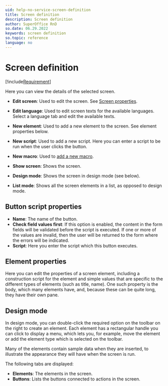```yaml
---
uid: help-no-service-screen-definition
title: Screen definition
description: Screen definition
author: SuperOffice RnD
so.date: 06.29.2022
keywords: screen definition
so.topic: reference
language: no
---
```


# Screen definition

[!include[Requirement](../../../learn/includes/req-expander-services.md)]

Here you can view the details of the selected screen.

* **Edit screen**: Used to edit the screen. See [Screen properties][1].

* **Edit language**: Used to edit screen texts for the available languages. Select a language tab and edit the available texts.

* **New element**: Used to add a new element to the screen. See element properties below.

* **New script**: Used to add a new script. Here you can enter a script to be run when the user clicks the button.

* **New macro**: Used to [add a new macro][5].

* **Show screen**: Shows the screen.

* **Design mode**: Shows the screen in design mode (see below).

* **List mode**: Shows all the screen elements in a list, as opposed to design mode.

## Button script properties

* **Name**: The name of the button.
* **Check field values first**: If this option is enabled, the content in the form fields will be validated before the script is executed. If one or more of the values are invalid, then the user will be returned to the form where the errors will be indicated.
* **Script**: Here you enter the script which this button executes.

## Element properties

Here you can edit the properties of a screen element, including a construction script for the element and simple values that are specific to the different types of elements (such as title, name). One such property is the body, which many elements have, and, because these can be quite long, they have their own pane.

## Design mode

In design mode, you can double-click the required option on the toolbar on the right to create an element. Each element has a rectangular handle you can click to display a menu, which lets you, for example, move the element or add the element type which is selected on the toolbar.

Many of the elements contain sample data when they are inserted, to illustrate the appearance they will have when the screen is run.

 The following tabs are displayed:

* **Elements**: The elements in the screen.
* **Buttons**: Lists the buttons connected to actions in the screen.

<!-- Referenced links -->
[1]: screen-properties.md
[5]: ../../../automation/crmscript/learn/create-macro.md

<!-- Referenced images -->


